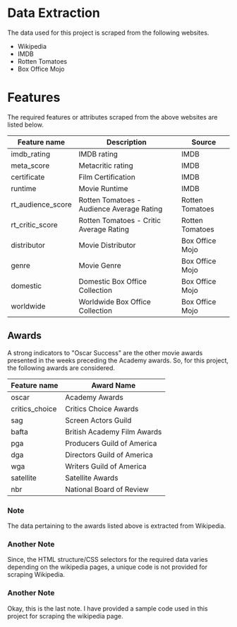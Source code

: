 # Data Extraction

The data used for this project is scraped from the following websites.
 * Wikipedia
 * IMDB
 * Rotten Tomatoes
 * Box Office Mojo

# Features

The required features or attributes scraped from the above websites are listed below. 

Feature name | Description | Source
---------    | ----------- | ------
imdb_rating  | IMDB rating | IMDB
meta_score   | Metacritic rating | IMDB
certificate  | Film Certification | IMDB
runtime  | Movie Runtime | IMDB
rt_audience_score|Rotten Tomatoes - Audience Average Rating | Rotten Tomatoes
rt_critic_score|Rotten Tomatoes - Critic Average Rating | Rotten Tomatoes
distributor | Movie Distributor | Box Office Mojo
genre | Movie Genre | Box Office Mojo
domestic | Domestic Box Office Collection | Box Office Mojo
worldwide | Worldwide Box Office Collection | Box Office Mojo  

## Awards
A strong indicators to "Oscar Success" are the other movie awards presented in the weeks preceding the Academy awards. So, for this project, the following awards are considered. 

Feature name | Award Name 
-------------| ---------- 
oscar | Academy Awards
critics_choice | Critics Choice Awards
sag | Screen Actors Guild
bafta | British Academy Film Awards
pga | Producers Guild of America
dga | Directors Guild of America
wga | Writers Guild of America
satellite | Satellite Awards
nbr | National Board of Review


### Note
The data pertaining to the awards listed above is extracted from Wikipedia. 

### Another Note
Since, the HTML structure/CSS selectors for the required data varies depending on the wikipedia pages, a unique code is not provided for scraping Wikipedia.

### Another Note
Okay, this is the last note. 
I have provided a sample code used in this project for scraping the wikipedia page.


















